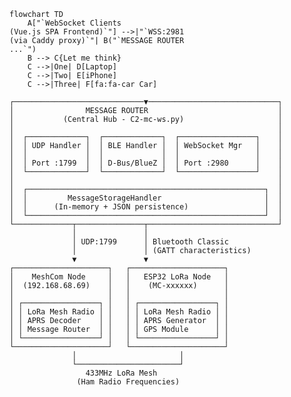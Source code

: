 ```mermaid
flowchart TD
    A["`WebSocket Clients
(Vue.js SPA Frontend)`"] -->|"`WSS:2981
(via Caddy proxy)`"| B("`MESSAGE ROUTER
...`")
    B --> C{Let me think}
    C -->|One| D[Laptop]
    C -->|Two| E[iPhone]
    C -->|Three| F[fa:fa-car Car]
```

    ┌─────────────────────────────▼─────────────────────────────┐
    │                MESSAGE ROUTER                             │
    │           (Central Hub - C2-mc-ws.py)                     │
    │                                                           │
    │  ┌─────────────┐  ┌─────────────┐  ┌─────────────────┐    │
    │  │ UDP Handler │  │ BLE Handler │  │ WebSocket Mgr   │    │
    │  │             │  │             │  │                 │    │
    │  │ Port :1799  │  │ D-Bus/BlueZ │  │ Port :2980      │    │
    │  └─────────────┘  └─────────────┘  └─────────────────┘    │
    │                                                           │
    │  ┌─────────────────────────────────────────────────────┐  │
    │  │         MessageStorageHandler                       │  │
    │  │      (In-memory + JSON persistence)                 │  │
    │  └─────────────────────────────────────────────────────┘  │
    └─────────────┬───────────────┬─────────────────────────────┘
                  │               │
                  │ UDP:1799      │ Bluetooth Classic
                  │               │ (GATT characteristics)
                  ▼               ▼
    ┌─────────────────────┐   ┌─────────────────────┐
    │    MeshCom Node     │   │   ESP32 LoRa Node   │
    │  (192.168.68.69)    │   │    (MC-xxxxxx)      │
    │                     │   │                     │
    │ ┌─────────────────┐ │   │ ┌─────────────────┐ │
    │ │ LoRa Mesh Radio │ │   │ │ LoRa Mesh Radio │ │
    │ │ APRS Decoder    │ │   │ │ APRS Generator  │ │
    │ │ Message Router  │ │   │ │ GPS Module      │ │
    │ └─────────────────┘ │   │ └─────────────────┘ │
    └─────────────────────┘   └─────────────────────┘
                  │                       │
                  └───────────────────────┘
                     433MHz LoRa Mesh
                   (Ham Radio Frequencies)
